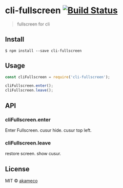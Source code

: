 # cli-fullscreen [![Build Status](https://travis-ci.org/akameco/cli-fullscreen.svg?branch=master)](https://travis-ci.org/akameco/cli-fullscreen)

> fullscreen for cli


## Install

```
$ npm install --save cli-fullscreen
```


## Usage

```js
const cliFullscreen = require('cli-fullscreen');

cliFullscreen.enter();
cliFullscreen.leave();
```

## API

### cliFullscreen.enter

Enter Fullscreen.
cusur hide.
cusur top left.

### cliFullscreen.leave

restore screen.
show cusur.

## License

MIT © [akameco](http://akameco.github.io)
